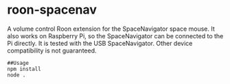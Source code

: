 # roon-spacenav
A volume control Roon extension for the SpaceNavigator space mouse. It also works on Raspberry Pi, so the SpaceNavigator can be connected to the Pi directly. It is tested with the USB SpaceNavigator. Other device compatibility is not guaranteed. 

```
##Usage
npm install
node .
```
